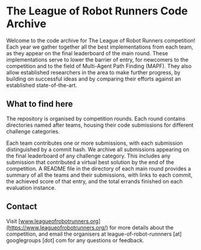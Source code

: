 # The League of Robot Runners Code Archive

Welcome to the code archive for The League of Robot Runners competition!
Each year we gather together all the best implementations from each team, as they appear on the final leaderboard of the main round. 
These implementations serve to lower the barrier of entry, for newcomers to the competition and to the field of Multi-Agent Path Finding (MAPF). They 
also allow established researchers in the area to make further progress, by building on successful ideas and by comparing their efforts against an established state-of-the-art. 

## What to find here

The repository is organised by competition rounds. Each round contains directories named after teams, housing their code submissions for different challenge categories.

Each team contributes one or more submissions, with each submission distinguished by a commit hash. We archive all submissions appearing on the final leaderboard of any challenge category. This includes any submission that contributed a virtual best solution by the end of the competition. A README file in the directory of each main round provides a summary of all the teams and their submissions, with links to each commit, the achieved score of that entry, and the total errands finished on each evaluation instance.

## Contact

Visit [www.leagueofrobotrunners.org](https://www.leagueofrobotrunners.org/) for more details about the competition, and email the organisers at league-of-robot-runnners [at] googlegroups [dot] com for any questions or feedback.
